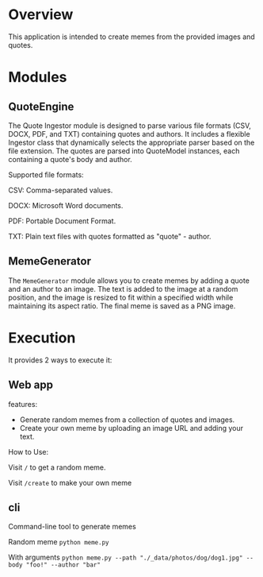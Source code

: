 # Overview

This application is intended to create memes from the provided images and quotes.

# Modules

## QuoteEngine

The Quote Ingestor module is designed to parse various file formats (CSV, DOCX, PDF, and TXT) containing quotes and authors. It includes a flexible Ingestor class that dynamically selects the appropriate parser based on the file extension. The quotes are parsed into QuoteModel instances, each containing a quote's body and author.

Supported file formats:

CSV: Comma-separated values.

DOCX: Microsoft Word documents.

PDF: Portable Document Format.

TXT: Plain text files with quotes formatted as "quote" - author.

## MemeGenerator

The `MemeGenerator` module allows you to create memes by adding a quote and an author to an image. The text is added to the image at a random position, and the image is resized to fit within a specified width while maintaining its aspect ratio. The final meme is saved as a PNG image.

# Execution

It provides 2 ways to execute it:

## Web app

features:
- Generate random memes from a collection of quotes and images.
- Create your own meme by uploading an image URL and adding your text.

How to Use:

Visit `/` to get a random meme.

Visit `/create` to make your own meme

## cli
Command-line tool to generate memes

Random meme
`python meme.py`

With arguments
`python meme.py --path "./_data/photos/dog/dog1.jpg" --body "foo!" --author "bar"`